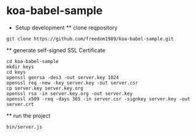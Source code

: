 # koa-babel-sample

* Setup development
** clone reqpository
```
git clone https://github.com/freedom1989/koa-babel-sample.git
```
** generate self-signed SSL Certificate
```
cd koa-babel-sample
mkdir keys
cd keys
openssl genrsa -des3 -out server.key 1024
openssl req -new -key server.key -out server.csr
cp server.key server.key.org
openssl rsa -in server.key.org -out server.key
openssl x509 -req -days 365 -in server.csr -signkey server.key -out server.crt
```
** run the project
```
bin/server.js
```